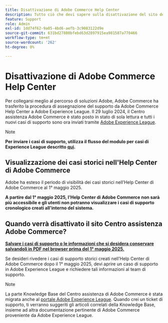 ```yaml
---
title: Disattivazione di Adobe Commerce Help Center
description: Tutto ciò che devi sapere sulla disattivazione del sito del Centro assistenza Adobe Commerce.
feature: Support
role: Admin
exl-id: 1dd74f62-9a05-4bd6-aefb-3c9083122d9e
source-git-commit: 631bd27880bfebd63d2897915ea981587a770466
workflow-type: tm+mt
source-wordcount: '262'
ht-degree: 0%

---
```


# Disattivazione di Adobe Commerce Help Center

Per collegarsi meglio al percorso di soluzioni Adobe, Adobe Commerce ha trasferito la procedura di assegnazione del supporto da Adobe Commerce Help Center a Adobe Experience League.
Il 29 luglio 2024, il Centro assistenza Adobe Commerce è stato posto in stato di sola lettura e tutti i nuovi casi di supporto sono ora inviati tramite [Adobe Experience League](https://experienceleague.adobe.com/it).

>[!NOTE]
>
>**Per inviare i casi di supporto, utilizza il flusso del modulo per casi di Experience League descritto [qui](https://experienceleague.adobe.com/it/docs/commerce-knowledge-base/kb/help-center-guide/magento-help-center-user-guide?lang=en#what-is-experience-support).**

## Visualizzazione dei casi storici nell&#39;Help Center di Adobe Commerce

Adobe ha esteso il periodo di visibilità dei casi storici nell’Help Center di Adobe Commerce al 1° maggio 2025.

**A partire dal 1° maggio 2025, l&#39;Help Center di Adobe Commerce non sarà più accessibile e gli utenti non potranno visualizzare i casi di supporto cronologico creati all&#39;interno del sistema.**

## Quando verrà disattivato il sito Centro assistenza Adobe Commerce?

**<u>Salvare i casi di supporto o le informazioni che si desidera conservare salvandoli in PDF nel browser prima del 1° maggio 2025.</u>**

Se desideri rivedere i casi di supporto storici creati nell’Help Center di Adobe Commerce dopo il 1° maggio 2025, devi aprire un caso di supporto in Adobe Experience League e richiedere tali informazioni al team di supporto.

>[!NOTE]
>
>La parte Knowledge Base del Centro assistenza di Adobe Commerce è stata migrata anche al [portale Adobe Experience League](https://experienceleague.adobe.com/it). Quando crei un ticket di supporto, ti verranno suggeriti gli articoli correlati della Knowledge Base, insieme ad altra documentazione pertinente di Adobe Commerce proveniente da Adobe Experience League.
